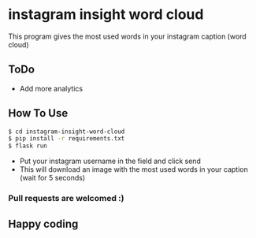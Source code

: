 # instagram insight word cloud
This program gives the most used words in your instagram caption (word cloud)

## ToDo
* Add more analytics

## How To Use
```sh
$ cd instagram-insight-word-cloud
$ pip install -r requirements.txt
$ flask run
```
* Put your instagram username in the field and click send
* This will download an image with the most used words in your caption (wait for 5 seconds)


### Pull requests are welcomed :)

## Happy coding
